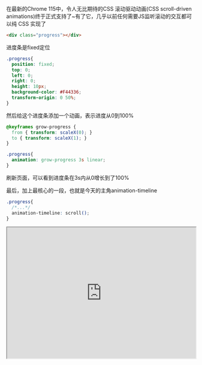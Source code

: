 在最新的Chrome 115中，令人无比期待的CSS 滚动驱动动画(CSS scroll-driven animations)终于正式支持了~有了它，几乎以前任何需要JS监听滚动的交互都可以纯 CSS 实现了


```html
<div class="progress"></div>
```

进度条是fixed定位

```css
.progress{
  position: fixed;
  top: 0;
  left: 0;
  right: 0;
  height: 10px;
  background-color: #F44336;
  transform-origin: 0 50%;
}

```

然后给这个进度条添加一个动画，表示进度从0到100%
```css
@keyframes grow-progress {
  from { transform: scaleX(0); }
  to { transform: scaleX(1); }
}
```

```css
.progress{
  animation: grow-progress 3s linear;
}
```

刷新页面，可以看到进度条在3s内从0增长到了100%

最后，加上最核心的一段，也就是今天的主角animation-timeline

```css
.progress{
  /*...*/
  animation-timeline: scroll();
}
```

<iframe style="display: block; width: 100%; height: 350px" src="https://code.juejin.cn/pen/7258614059845566521" />